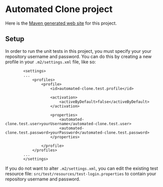 Automated Clone project
=======================

Here is the [Maven generated web site](http://bhamail.github.com/automated-clone/index.html) for this project.

Setup
-----

In order to run the unit tests in this project, you must specify your
your repository username and password. You can do this by creating a
new profile in your `.m2/settings.xml` file, like so:

            <settings>
            ...
                <profiles>
                    <profile>
                        <id>automated-clone.test.profile</id>

                        <activation>
                            <activeByDefault>false</activeByDefault>
                        </activation>

                        <properties>
                            <automated-clone.test.user>yourUsername</automated-clone.test.user>
                            <automated-clone.test.password>yourPassword</automated-clone.test.password>
                        </properties>

                    </profile>
                </profiles>
            ...
            </settings>

If you do not want to alter `.m2/settings.xml`, you can edit the existing
test resource file: `src/test/resources/test-login.properties` to contain your
repository username and password.
